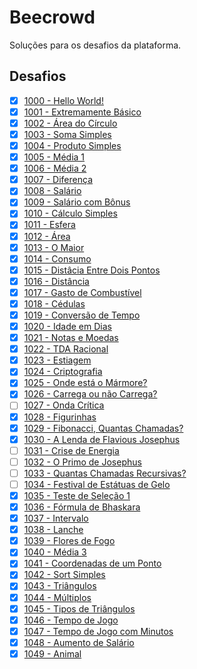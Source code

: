 # Beecrowd
Soluções para os desafios da plataforma.

## Desafios

- [x] [1000 - Hello World!](https://judge.beecrowd.com/pt/problems/view/1000)
- [x] [1001 - Extremamente Básico](https://judge.beecrowd.com/pt/problems/view/1001)
- [x] [1002 - Área do Círculo](https://judge.beecrowd.com/pt/problems/view/1002)
- [x] [1003 - Soma Simples](https://judge.beecrowd.com/pt/problems/view/1003)
- [x] [1004 - Produto Simples](https://judge.beecrowd.com/pt/problems/view/1004)
- [x] [1005 - Média 1](https://judge.beecrowd.com/pt/problems/view/1005)
- [x] [1006 - Média 2](https://judge.beecrowd.com/pt/problems/view/1006)
- [x] [1007 - Diferença](https://judge.beecrowd.com/pt/problems/view/1007)
- [x] [1008 - Salário](https://judge.beecrowd.com/pt/problems/view/1008)
- [x] [1009 - Salário com Bônus](https://judge.beecrowd.com/pt/problems/view/1009)
- [x] [1010 - Cálculo Simples](https://judge.beecrowd.com/pt/problems/view/1010)
- [x] [1011 - Esfera](https://judge.beecrowd.com/pt/problems/view/1011)
- [x] [1012 - Área](https://judge.beecrowd.com/pt/problems/view/1012)
- [x] [1013 - O Maior](https://judge.beecrowd.com/pt/problems/view/1013)
- [x] [1014 - Consumo](https://judge.beecrowd.com/pt/problems/view/1014)
- [x] [1015 - Distâcia Entre Dois Pontos](https://judge.beecrowd.com/pt/problems/view/1015)
- [x] [1016 - Distância](https://judge.beecrowd.com/pt/problems/view/1016)
- [x] [1017 - Gasto de Combustível](https://judge.beecrowd.com/pt/problems/view/1017)
- [x] [1018 - Cédulas](https://judge.beecrowd.com/pt/problems/view/1018)
- [x] [1019 - Conversão de Tempo](https://judge.beecrowd.com/pt/problems/view/1019)
- [x] [1020 - Idade em Dias](https://judge.beecrowd.com/pt/problems/view/1020)
- [x] [1021 - Notas e Moedas](https://judge.beecrowd.com/pt/problems/view/1021)
- [x] [1022 - TDA Racional](https://judge.beecrowd.com/pt/problems/view/1022)
- [x] [1023 - Estiagem](https://judge.beecrowd.com/pt/problems/view/1023)
- [x] [1024 - Criptografia](https://judge.beecrowd.com/pt/problems/view/1024)
- [x] [1025 - Onde está o Mármore?](https://judge.beecrowd.com/pt/problems/view/1025)
- [x] [1026 - Carrega ou não Carrega?](https://judge.beecrowd.com/pt/problems/view/1026)
- [ ] [1027 - Onda Crítica](https://judge.beecrowd.com/pt/problems/view/1027)
- [x] [1028 - Figurinhas](https://judge.beecrowd.com/pt/problems/view/1028)
- [x] [1029 - Fibonacci, Quantas Chamadas?](https://judge.beecrowd.com/pt/problems/view/1029)
- [x] [1030 - A Lenda de Flavious Josephus](https://judge.beecrowd.com/pt/problems/view/1030)
- [ ] [1031 - Crise de Energia](https://judge.beecrowd.com/pt/problems/view/1031)
- [ ] [1032 - O Primo de Josephus](https://judge.beecrowd.com/pt/problems/view/1032)
- [ ] [1033 - Quantas Chamadas Recursivas?](https://judge.beecrowd.com/pt/problems/view/1033)
- [ ] [1034 - Festival de Estátuas de Gelo](https://judge.beecrowd.com/pt/problems/view/1034)
- [x] [1035 - Teste de Seleção 1](https://judge.beecrowd.com/pt/problems/view/1035)
- [x] [1036 - Fórmula de Bhaskara](https://judge.beecrowd.com/pt/problems/view/1036)
- [x] [1037 - Intervalo](https://judge.beecrowd.com/pt/problems/view/1037)
- [x] [1038 - Lanche](https://judge.beecrowd.com/pt/problems/view/1038)
- [x] [1039 - Flores de Fogo](https://judge.beecrowd.com/pt/problems/view/1039)
- [x] [1040 - Média 3](https://judge.beecrowd.com/pt/problems/view/1040)
- [x] [1041 - Coordenadas de um Ponto](https://judge.beecrowd.com/pt/problems/view/1041)
- [x] [1042 - Sort Simples](https://judge.beecrowd.com/pt/problems/view/1042)
- [x] [1043 - Triângulos](https://judge.beecrowd.com/pt/problems/view/1043)
- [x] [1044 - Múltiplos](https://judge.beecrowd.com/pt/problems/view/1044)
- [x] [1045 - Tipos de Triângulos](https://judge.beecrowd.com/pt/problems/view/1045)
- [x] [1046 - Tempo de Jogo](https://judge.beecrowd.com/pt/problems/view/1046)
- [x] [1047 - Tempo de Jogo com Minutos](https://judge.beecrowd.com/pt/problems/view/1047)
- [x] [1048 - Aumento de Salário](https://judge.beecrowd.com/pt/problems/view/1048)
- [x] [1049 - Animal](https://judge.beecrowd.com/pt/problems/view/1049)
